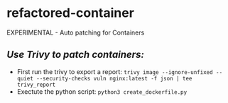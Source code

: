 # refactored-container
EXPERIMENTAL - Auto patching for Containers

*Use Trivy to patch containers:*
---------------------------------
* First run the trivy to export a report: ```trivy image --ignore-unfixed --quiet --security-checks vuln nginx:latest -f json | tee trivy_report```
* Exectute the python script: ```python3 create_dockerfile.py```
